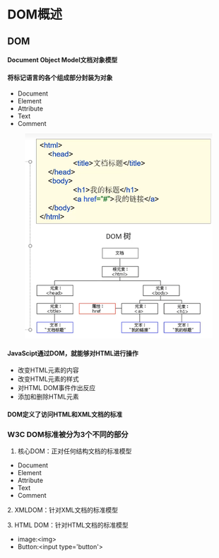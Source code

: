 # DOM概述

## DOM

#### Document Object Model文档对象模型

#### 将标记语言的各个组成部分封装为对象

* Document
* Element
* Attribute
* Text
* Comment

<figure><img src="../.gitbook/assets/image (7) (1).png" alt=""><figcaption></figcaption></figure>

#### JavaScipt通过DOM，就能够对HTML进行操作

* 改变HTML元素的内容
* 改变HTML元素的样式
* 对HTML DOM事件作出反应
* 添加和删除HTML元素

#### DOM定义了访问HTML和XML文档的标准

### W3C DOM标准被分为3个不同的部分

1. 核心DOM：正对任何结构文档的标准模型

* Document
* Element
* Attribute
* Text
* Comment

&#x20;2\.  XMLDOM：针对XML文档的标准模型

&#x20;3\.  HTML DOM：针对HTML文档的标准模型

* image:\<img>
* Button:\<input type='button'>&#x20;
